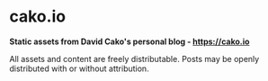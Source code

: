 # cako.io
**Static assets from David Cako's personal blog - https://cako.io**

All assets and content are freely distributable. 
Posts may be openly distributed with or without attribution.
